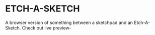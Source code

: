 # ETCH-A-SKETCH
A browser version of something between a sketchpad and an Etch-A-Sketch.
Check out live preview-  
